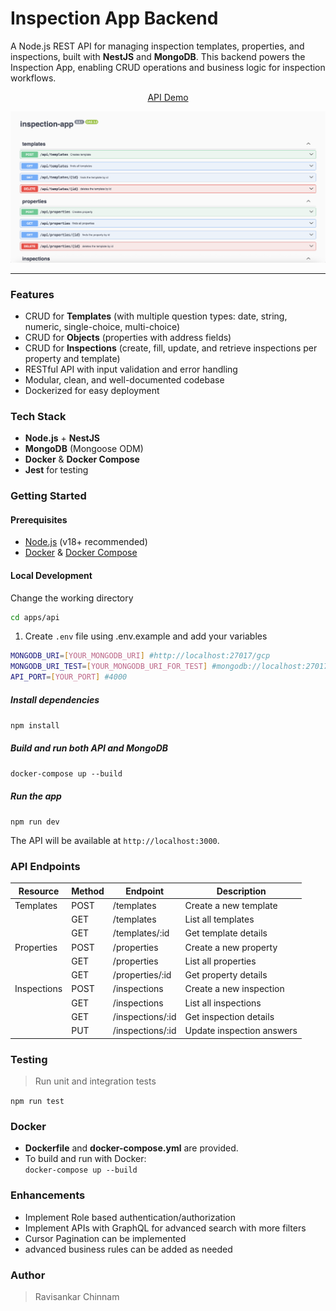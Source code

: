 # Inspection App Backend

A Node.js REST API for managing inspection templates, properties, and inspections, built with **NestJS** and **MongoDB**. This backend powers the Inspection App, enabling CRUD operations and business logic for inspection workflows.

<p align="center">
    <a href="https://inspection-api-fk55.onrender.com/documentation" target="blank">API Demo</a>
</p>

<p align="center"><img src="../../screenshots/api/swagger.png" alt="api" /></p>

---

### Features

- CRUD for **Templates** (with multiple question types: date, string, numeric, single-choice, multi-choice)
- CRUD for **Objects** (properties with address fields)
- CRUD for **Inspections** (create, fill, update, and retrieve inspections per property and template)
- RESTful API with input validation and error handling
- Modular, clean, and well-documented codebase
- Dockerized for easy deployment

### Tech Stack

- **Node.js** + **NestJS**
- **MongoDB** (Mongoose ODM)
- **Docker** & **Docker Compose**
- **Jest** for testing

### Getting Started

#### Prerequisites

- [Node.js](https://nodejs.org/) (v18+ recommended)
- [Docker](https://www.docker.com/) & [Docker Compose](https://docs.docker.com/compose/)

#### Local Development

Change the working directory

```bash
cd apps/api
```

1. Create `.env` file using .env.example and add your variables

```bash
MONGODB_URI=[YOUR_MONGODB_URI] #http://localhost:27017/gcp
MONGODB_URI_TEST=[YOUR_MONGODB_URI_FOR_TEST] #mongodb://localhost:27017/test_gcp
API_PORT=[YOUR_PORT] #4000
```

##### Install dependencies

```npm install```

##### Build and run both API and MongoDB

```docker-compose up --build```

##### Run the app

```npm run dev```

The API will be available at `http://localhost:3000`.

### API Endpoints

| Resource     | Method | Endpoint                 | Description                        |
|--------------|--------|--------------------------|------------------------------------|
| Templates    | POST   | /templates               | Create a new template              |
|              | GET    | /templates               | List all templates                 |
|              | GET    | /templates/:id           | Get template details               |
| Properties      | POST   | /properties                 | Create a new property              |
|              | GET    | /properties                 | List all properties                |
|              | GET    | /properties/:id             | Get property details               |
| Inspections  | POST   | /inspections             | Create a new inspection            |
|              | GET    | /inspections             | List all inspections               |
|              | GET    | /inspections/:id         | Get inspection details             |
|              | PUT    | /inspections/:id         | Update inspection answers          |

### Testing

> Run unit and integration tests

```npm run test```

### Docker

- **Dockerfile** and **docker-compose.yml** are provided.
- To build and run with Docker:  
```docker-compose up --build```

### Enhancements

- Implement Role based authentication/authorization
- Implement APIs with GraphQL for advanced search with more filters
- Cursor Pagination can be implemented
- advanced business rules can be added as needed

### Author

> Ravisankar Chinnam